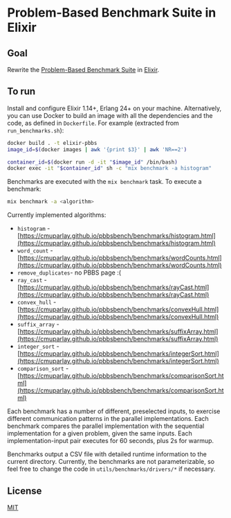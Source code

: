 # Problem-Based Benchmark Suite in Elixir

## Goal

Rewrite the [Problem-Based Benchmark Suite](https://www.cs.cmu.edu/~pbbs/benchmarks.html) in [Elixir](https://elixir-lang.org/).

## To run

Install and configure Elixir 1.14+, Erlang 24+ on your machine.
Alternatively, you can use Docker to build an image with all the dependencies and the code, as defined in `Dockerfile`. For example (extracted from `run_benchmarks.sh`):

```bash
docker build . -t elixir-pbbs
image_id=$(docker images | awk '{print $3}' | awk 'NR==2')

container_id=$(docker run -d -it "$image_id" /bin/bash)
docker exec -it "$container_id" sh -c "mix benchmark -a histogram"
```

Benchmarks are executed with the `mix benchmark` task. To execute a benchmark:

```bash
mix benchmark -a <algorithm>
```

Currently implemented algorithms:

- `histogram` - [https://cmuparlay.github.io/pbbsbench/benchmarks/histogram.html](https://cmuparlay.github.io/pbbsbench/benchmarks/histogram.html)
- `word_count` - [https://cmuparlay.github.io/pbbsbench/benchmarks/wordCounts.html](https://cmuparlay.github.io/pbbsbench/benchmarks/wordCounts.html)
- `remove_duplicates`- no PBBS page :(
- `ray_cast` - [https://cmuparlay.github.io/pbbsbench/benchmarks/rayCast.html](https://cmuparlay.github.io/pbbsbench/benchmarks/rayCast.html)
- `convex_hull` - [https://cmuparlay.github.io/pbbsbench/benchmarks/convexHull.html](https://cmuparlay.github.io/pbbsbench/benchmarks/convexHull.html)
- `suffix_array` - [https://cmuparlay.github.io/pbbsbench/benchmarks/suffixArray.html](https://cmuparlay.github.io/pbbsbench/benchmarks/suffixArray.html)
- `integer_sort` - [https://cmuparlay.github.io/pbbsbench/benchmarks/integerSort.html](https://cmuparlay.github.io/pbbsbench/benchmarks/integerSort.html)
- `comparison_sort` - [https://cmuparlay.github.io/pbbsbench/benchmarks/comparisonSort.html](https://cmuparlay.github.io/pbbsbench/benchmarks/comparisonSort.html)


Each benchmark has a number of different, preselected inputs, to exercise different communication patterns in the parallel implementations. Each benchmark compares the parallel implementation with the sequential implementation for a given problem, given the same inputs. Each implementation-input pair executes for 60 seconds, plus 2s for warmup.

Benchmarks output a CSV file with detailed runtime information to the current directory. Currently, the benchmarks are not parameterizable, so feel free to change the code in `utils/benchmarks/drivers/*` if necessary.

## License

[MIT](LICENSE)
